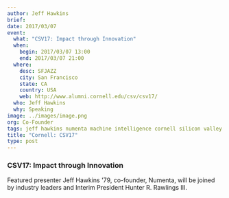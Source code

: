 ```yaml
---
author: Jeff Hawkins
brief:
date: 2017/03/07
event:
  what: "CSV17: Impact through Innovation"
  when:
    begin: 2017/03/07 13:00
    end: 2017/03/07 21:00
  where:
    desc: SFJAZZ
    city: San Francisco
    state: CA
    country: USA
    web: http://www.alumni.cornell.edu/csv/csv17/
  who: Jeff Hawkins
  why: Speaking
image: ../images/image.png
org: Co-Founder
tags: jeff hawkins numenta machine intelligence cornell silicon valley csv17
title: "Cornell: CSV17"
type: post
---
```


### CSV17: Impact through Innovation

Featured presenter Jeff Hawkins '79, co-founder, Numenta, will be joined by
industry leaders and Interim President Hunter R. Rawlings III.
